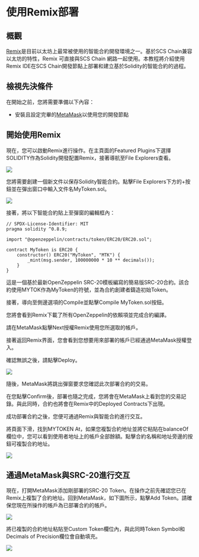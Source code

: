 # 使用Remix部署

## 概觀
[Remix](https://remix.ethereum.org)是目前以太坊上最常被使用的智能合約開發環境之一。基於SCS Chain兼容以太坊的特性，Remix 可直接與SCS Chain 網路一起使用。本教程將介紹使用Remix IDE在SCS Chain開發節點上部署和建立基於Solidity的智能合約的過程。

## 檢視先決條件

在開始之前，您將需要準備以下內容：
* 安裝且設定完畢的[MetaMask](https://metamask.io/)以使用您的開發節點


## 開始使用Remix

現在，您可以啟動Remix進行操作。在主頁面的Featured Plugins下選擇 SOLIDITY作為Solidity開發配置Remix，接著導航至File Explorers查看。

![](/zh-tw/images/remix-01.png)

您將需要創建一個新文件以保存Solidity智能合約。點擊File Explorers下方的+按鈕並在彈出窗口中輸入文件名MyToken.sol。

![](/zh-tw/images/remix-02.png)

接著，將以下智能合約貼上至彈窗的編輯框內：
```solidity
// SPDX-License-Identifier: MIT
pragma solidity ^0.8.9;

import "@openzeppelin/contracts/token/ERC20/ERC20.sol";

contract MyToken is ERC20 {
    constructor() ERC20("MyToken", "MTK") {
        _mint(msg.sender, 100000000 * 10 ** decimals());
    }
}
```

這是一個基於最新OpenZeppelin SRC-20模板編寫的簡易版SRC-20合約。該合約使用MYTOK作為MyToken的符號，並為合約創建者鑄造初始Token。

接著，導向至側邊選項的Compile並點擊Compile MyToken.sol按鈕。

您將會看到Remix下載了所有OpenZeppelin的依賴項並完成合約編譯。

請在MetaMask點擊Next授權Remix使用您所選取的帳戶。

接著返回Remix界面，您會看到您想要用來部署的帳戶已經通過MetaMask授權登入。

確認無誤之後，請點擊Deploy。

![](/zh-tw/images/remix-03.png)

隨後，MetaMask將跳出彈窗要求您確認此次部署合約的交易。

在您點擊Confirm後，部署也隨之完成，您將會在MetaMask上看到您的交易記錄。與此同時，合約也將會在Remix中的Deployed Contracts下出現。

成功部署合約之後，您便可通過Remix與智能合約進行交互。

將頁面下滑，找到MYTOKEN At，如果您複製合約地址並將它粘貼在balanceOf欄位中，您可以看到使用者地址上的帳戶全部餘額。點擊合約名稱和地址旁邊的按鈕可複製合約地址。

![](/zh-tw/images/remix-04.png)

## 通過MetaMask與SRC-20進行交互

現在，打開MetaMask添加剛部署的SRC-20 Token。在操作之前先確認您已在Remix上複製了合約地址。回到MetaMask，如下圖所示，點擊Add Token。請確保您現在所操作的帳戶為已部署合約的帳戶。

![](/zh-tw/images/remix-05.png)

將已複製的合約地址粘貼至Custom Token欄位內，與此同時Token Symbol和Decimals of Precision欄位會自動填充。

![](/zh-tw/images/remix-06.png)